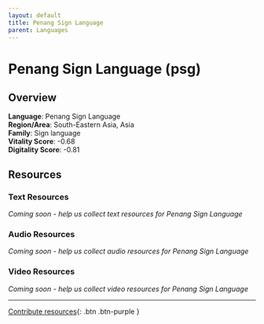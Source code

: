 ```yaml
---
layout: default
title: Penang Sign Language
parent: Languages
---
```


# Penang Sign Language (psg)

## Overview

**Language**: Penang Sign Language  
**Region/Area**: South-Eastern Asia, Asia  
**Family**: Sign language  
**Vitality Score**: -0.68  
**Digitality Score**: -0.81  

## Resources

### Text Resources
*Coming soon - help us collect text resources for Penang Sign Language*

### Audio Resources
*Coming soon - help us collect audio resources for Penang Sign Language*

### Video Resources
*Coming soon - help us collect video resources for Penang Sign Language*

---

[Contribute resources](https://fairtrain.github.io/){: .btn .btn-purple }
